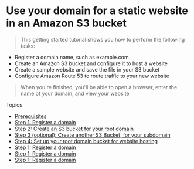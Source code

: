 # Use your domain for a static website in an Amazon S3 bucket

> This getting started tutorial shows you how to perform the following tasks:

<ul>
    <li>
      Register a domain name, such as example.com
  </li>
  <li>
    Create an Amazon S3 bucket and configure it to host a website
  </li>
    <li>
    Create a sample website and save the file in your S3 bucket
  </li>
    <li>
    Configure Amazon Route 53 to route traffic to your new website
  </li>
</ul>

> When you're finished, you'll be able to open a browser, enter the name of your domain, and view your website

Topics 

- [Prerequisites](https://docs.aws.amazon.com/Route53/latest/DeveloperGuide/getting-started-s3.html#getting-started-prerequisites)
- [Step 1: Register a domain](https://docs.aws.amazon.com/Route53/latest/DeveloperGuide/getting-started-s3.html#getting-started-find-domain-name)
- [Step 2: Create an S3 bucket for your root domain](https://docs.aws.amazon.com/Route53/latest/DeveloperGuide/getting-started-s3.html#getting-started-create-s3-website-bucket)
- [Step 3 (optional): Create another S3 Bucket, for your subdomain](https://docs.aws.amazon.com/Route53/latest/DeveloperGuide/getting-started-s3.html#getting-started-create-s3-www-bucket)
- [Step 4: Set up your root domain bucket for website hosting](https://docs.aws.amazon.com/Route53/latest/DeveloperGuide/getting-started-s3.html#getting-started-configure-root-for-website)
- [Step 1: Register a domain](https://docs.aws.amazon.com/Route53/latest/DeveloperGuide/getting-started-s3.html#getting-started-find-domain-name)
- [Step 1: Register a domain](https://docs.aws.amazon.com/Route53/latest/DeveloperGuide/getting-started-s3.html#getting-started-find-domain-name)
- [Step 1: Register a domain](https://docs.aws.amazon.com/Route53/latest/DeveloperGuide/getting-started-s3.html#getting-started-find-domain-name)
